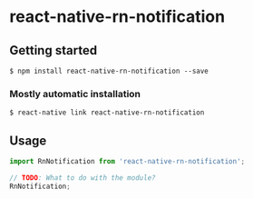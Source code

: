 # react-native-rn-notification

## Getting started

`$ npm install react-native-rn-notification --save`

### Mostly automatic installation

`$ react-native link react-native-rn-notification`

## Usage
```javascript
import RnNotification from 'react-native-rn-notification';

// TODO: What to do with the module?
RnNotification;
```
